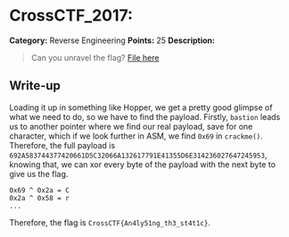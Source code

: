 # CrossCTF_2017:

**Category:** Reverse Engineering
**Points:** 25
**Description:**

>Can you unravel the flag? [File here](scrackme)

## Write-up
Loading it up in something like Hopper, we get a pretty good glimpse of what we need to do, so we have to find the payload. Firstly, `bastion` leads us to another pointer where we find our real payload, save for one character, which if we look further in ASM, we find `0x69` in `crackme()`. Therefore, the full payload is `692A583744377420661D5C32066A132617791E41355D6E314236027647245953`, knowing that, we can xor every byte of the payload with the next byte to give us the flag.

    0x69 ^ 0x2a = C
    0x2a ^ 0x58 = r
    ...

Therefore, the flag is `CrossCTF{An4ly51ng_th3_st4t1c}`.